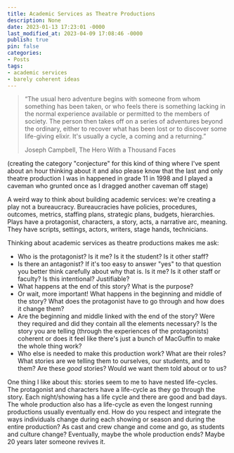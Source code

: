 ```yaml
---
title: Academic Services as Theatre Productions
description: None
date: 2023-01-13 17:23:01 -0000
last_modified_at: 2023-04-09 17:08:46 -0000
publish: true
pin: false
categories:
- Posts
tags:
- academic services
- barely coherent ideas
---
```

> “The usual hero adventure begins with someone from whom something has been taken, or who feels there is something lacking in the normal experience available or permitted to the members of society. The person then takes off on a series of adventures beyond the ordinary, either to recover what has been lost or to discover some life-giving elixir. It's usually a cycle, a coming and a returning.” 
>
> Joseph Campbell, The Hero With a Thousand Faces

(creating the category "conjecture" for this kind of thing where I've spent about an hour thinking about it and also please know that the last and only theatre production I was in happened in grade 11 in 1998 and I played a caveman who grunted once as I dragged another caveman off stage)

A weird way to think about building academic services: we're creating a play not a bureaucracy. Bureaucracies have policies, procedures, outcomes, metrics, staffing plans, strategic plans, budgets, hierarchies. Plays have a protagonist, characters, a story, acts, a narrative arc, meaning. They have scripts, settings, actors, writers, stage hands, technicians.

Thinking about academic services as theatre productions makes me ask:

* Who is the protagonist? Is it me? Is it the student? Is it other staff?
* Is there an antagonist? If it's too easy to answer "yes" to that question you better think carefully about why that is. Is it me? Is it other staff or faculty? Is this intentional? Justifiable?
* What happens at the end of this story? What is the purpose?
* Or wait, more important! What happens in the beginning and middle of the story? What does the protagonist have to go through and how does it change them?
* Are the beginning and middle linked with the end of the story? Were they required and did they contain all the elements necessary? Is the story you are telling (through the experiences of the protagonists) coherent or does it feel like there's just a bunch of MacGuffin to make the whole thing work?
* Who else is needed to make this production work? What are their roles? What stories are we telling them to ourselves, our students, and to them? Are these _good_ stories? Would we want them told about or to us?



One thing I like about this: stories seem to me to have nested life-cycles. The protagonist and characters have a life-cycle as they go through the story. Each night/showing has a life cycle and there are good and bad days. The whole production also has a life-cycle as even the longest running productions usually eventually end. How do you respect and integrate the ways individuals change during each showing or season and during the entire production? As cast and crew change and come and go, as students and culture change? Eventually, maybe the whole production ends? Maybe 20 years later someone revives it.
